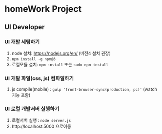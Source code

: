 # homeWork Project

## UI Developer

### UI 개발 세팅하기
1. node 설치: https://nodejs.org/en/ (버전4 설치 권장)
2. `npm install -g npm@3`
3. 로컬모듈 설치: `npm install` 또는 `sudo npm install`

### UI 개발 파일(css, js) 컴파일하기

1. js compile(mobile)     : `gulp 'front-browser-sync(production, pc)'` (watch 기능 포함)

### UI 로컬 개발서버 실행하기

1. 로컬서버 실행 : `node server.js`
2. http://localhost:5000 으로이동